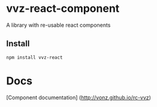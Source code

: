 # vvz-react-component

A library with re-usable react components

## Install
```
npm install vvz-react
```
# Docs
[Component documentation] (http://vonz.github.io/rc-vvz)
